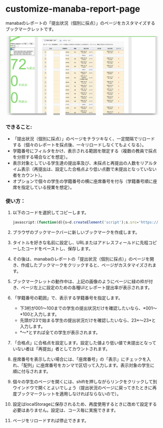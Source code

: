# customize-manaba-report-page
manabaのレポートの「提出状況（個別に採点）」のページをカスタマイズするブックマークレットです。

<img src="https://github.com/atsuhiko-maeda/customize-manaba-report-page/blob/main/screenshot.png">

### できること:
* 「提出状況（個別に採点）」のページをチラツキなく、一定間隔でリロードする（個々のレポートを採点後、一々リロードしなくてもよくなる）。
* 学籍番号にフィルタをかけ、表示される範囲を限定する（複数の教員で採点を分担する場合などを想定）。
* 表示対象としている学生達の提出率及び、未採点と再提出の人数をリアルタイム表示（再提出は、設定した合格点より低い点数で未提出となっていない者をカウント）。
* オプションで個々の学生の学籍番号の横に座席番号を付与（学籍番号順に座席を指定している授業を想定）。

### 使い方：

1. 以下のコードを選択してコピーします。

   ```javascript
   javascript:(function(d){s=d.createElement('script');s.src='https://atsuhiko-maeda.github.io/customize-manaba-report-page/customizeManabaReportPage.js';d.body.appendChild(s);})(document)

2. ブラウザのブックマークバーに新しいブックマークを作成します。
3. タイトルを好きな名前に設定し、URLまたはアドレスフィールドに先程コピーしたコードをペーストし、保存します。
4. その後は、manabaのレポートの「提出状況（個別に採点）」のページを開き、作成したブックマークをクリックすると、ページがカスタマイズされます。
5. ブックマークレットの動作中は、上記の画像のようにページに緑の枠が付き、ページ左上に設定のための各種UIとレポート提出率が表示されます。
6. 「学籍番号の範囲」で、表示する学籍番号を指定します。
   - 下3桁が001〜100までの学生の提出状況だけを確認したいなら、\*001〜\*100と入力します。
   - 先頭が23で始まる学生の提出状況だけを確認したいなら、23\*〜23\*と入力します。
   - \*〜\*とすれば全ての学生が表示されます。
7. 「合格点」に合格点を設定します。設定した値より低い値で未提出となっていない者は「再提出」者としてカウントされます。
8. 座席番号を表示したい場合には、「座席番号」の「表示」にチェックを入れ、「配列」に座席番号をカンマで区切って入力します。表示対象の学生に順に付与されます。
9. 個々の学生のページを開くには、shiftを押しながらリンクをクリックして別ウインドウで開くとよいでしょう（提出状況のページに戻ってきたときに再度ブックマークレットを適用しなければならないので）。
10. 設定はlocalStorageに保存されるため、再度使用するときに改めて設定する必要はありません。設定は、コース毎に実施できます。
11. ページをリロードすれば停止できます。
    
